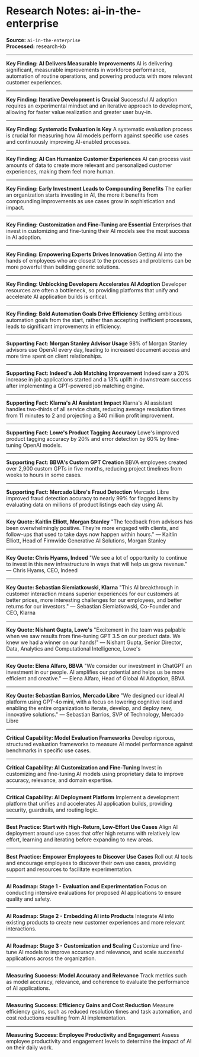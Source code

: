 # Research Notes: ai-in-the-enterprise

**Source:** `ai-in-the-enterprise`  
**Processed:** research-kb

---

**Key Finding: AI Delivers Measurable Improvements**
AI is delivering significant, measurable improvements in workforce performance, automation of routine operations, and powering products with more relevant customer experiences.

---
**Key Finding: Iterative Development is Crucial**
Successful AI adoption requires an experimental mindset and an iterative approach to development, allowing for faster value realization and greater user buy-in.

---
**Key Finding: Systematic Evaluation is Key**
A systematic evaluation process is crucial for measuring how AI models perform against specific use cases and continuously improving AI-enabled processes.

---
**Key Finding: AI Can Humanize Customer Experiences**
AI can process vast amounts of data to create more relevant and personalized customer experiences, making them feel more human.

---
**Key Finding: Early Investment Leads to Compounding Benefits**
The earlier an organization starts investing in AI, the more it benefits from compounding improvements as use cases grow in sophistication and impact.

---
**Key Finding: Customization and Fine-Tuning are Essential**
Enterprises that invest in customizing and fine-tuning their AI models see the most success in AI adoption.

---
**Key Finding: Empowering Experts Drives Innovation**
Getting AI into the hands of employees who are closest to the processes and problems can be more powerful than building generic solutions.

---
**Key Finding: Unblocking Developers Accelerates AI Adoption**
Developer resources are often a bottleneck, so providing platforms that unify and accelerate AI application builds is critical.

---
**Key Finding: Bold Automation Goals Drive Efficiency**
Setting ambitious automation goals from the start, rather than accepting inefficient processes, leads to significant improvements in efficiency.

---
**Supporting Fact: Morgan Stanley Advisor Usage**
98% of Morgan Stanley advisors use OpenAI every day, leading to increased document access and more time spent on client relationships.

---
**Supporting Fact: Indeed's Job Matching Improvement**
Indeed saw a 20% increase in job applications started and a 13% uplift in downstream success after implementing a GPT-powered job matching engine.

---
**Supporting Fact: Klarna's AI Assistant Impact**
Klarna's AI assistant handles two-thirds of all service chats, reducing average resolution times from 11 minutes to 2 and projecting a $40 million profit improvement.

---
**Supporting Fact: Lowe's Product Tagging Accuracy**
Lowe's improved product tagging accuracy by 20% and error detection by 60% by fine-tuning OpenAI models.

---
**Supporting Fact: BBVA's Custom GPT Creation**
BBVA employees created over 2,900 custom GPTs in five months, reducing project timelines from weeks to hours in some cases.

---
**Supporting Fact: Mercado Libre's Fraud Detection**
Mercado Libre improved fraud detection accuracy to nearly 99% for flagged items by evaluating data on millions of product listings each day using AI.

---
**Key Quote: Kaitlin Elliott, Morgan Stanley**
"The feedback from advisors has been overwhelmingly positive. They’re more engaged with clients, and follow-ups that used to take days now happen within hours." — Kaitlin Elliott, Head of Firmwide Generative AI Solutions, Morgan Stanley

---
**Key Quote: Chris Hyams, Indeed**
"We see a lot of opportunity to continue to invest in this new infrastructure in ways that will help us grow revenue." — Chris Hyams, CEO, Indeed

---
**Key Quote: Sebastian Siemiatkowski, Klarna**
"This AI breakthrough in customer interaction means superior experiences for our customers at better prices, more interesting challenges for our employees, and better returns for our investors." — Sebastian Siemiatkowski, Co-Founder and CEO, Klarna

---
**Key Quote: Nishant Gupta, Lowe's**
"Excitement in the team was palpable when we saw results from fine-tuning GPT 3.5 on our product data. We knew we had a winner on our hands!" — Nishant Gupta, Senior Director, Data, Analytics and Computational Intelligence, Lowe's

---
**Key Quote: Elena Alfaro, BBVA**
"We consider our investment in ChatGPT an investment in our people. AI amplifies our potential and helps us be more efficient and creative." — Elena Alfaro, Head of Global AI Adoption, BBVA

---
**Key Quote: Sebastian Barrios, Mercado Libre**
"We designed our ideal AI platform using GPT-4o mini, with a focus on lowering cognitive load and enabling the entire organization to iterate, develop, and deploy new, innovative solutions." — Sebastian Barrios, SVP of Technology, Mercado Libre

---
**Critical Capability: Model Evaluation Frameworks**
Develop rigorous, structured evaluation frameworks to measure AI model performance against benchmarks in specific use cases.

---
**Critical Capability: AI Customization and Fine-Tuning**
Invest in customizing and fine-tuning AI models using proprietary data to improve accuracy, relevance, and domain expertise.

---
**Critical Capability: AI Deployment Platform**
Implement a development platform that unifies and accelerates AI application builds, providing security, guardrails, and routing logic.

---
**Best Practice: Start with High-Return, Low-Effort Use Cases**
Align AI deployment around use cases that offer high returns with relatively low effort, learning and iterating before expanding to new areas.

---
**Best Practice: Empower Employees to Discover Use Cases**
Roll out AI tools and encourage employees to discover their own use cases, providing support and resources to facilitate experimentation.

---
**AI Roadmap: Stage 1 - Evaluation and Experimentation**
Focus on conducting intensive evaluations for proposed AI applications to ensure quality and safety.

---
**AI Roadmap: Stage 2 - Embedding AI into Products**
Integrate AI into existing products to create new customer experiences and more relevant interactions.

---
**AI Roadmap: Stage 3 - Customization and Scaling**
Customize and fine-tune AI models to improve accuracy and relevance, and scale successful applications across the organization.

---
**Measuring Success: Model Accuracy and Relevance**
Track metrics such as model accuracy, relevance, and coherence to evaluate the performance of AI applications.

---
**Measuring Success: Efficiency Gains and Cost Reduction**
Measure efficiency gains, such as reduced resolution times and task automation, and cost reductions resulting from AI implementation.

---
**Measuring Success: Employee Productivity and Engagement**
Assess employee productivity and engagement levels to determine the impact of AI on their daily work.
